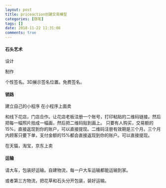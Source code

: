 ```yaml
---
layout: post
title: priceaction创建交易模型
categories: [随笔]
tags: []
date: 2018-11-22 11:31:08
comments: true
---
```


#### 石头艺术

设计

制作

个性签名。3D展示签名位置。免费签名。

#### 销路

建立自己的小程序
在小程序上面卖

和线下花店，门店合作。让花店老板注册一个账号，打印粘贴的二维码链接。然后把每一幅照片拍成一幅画，然后把二维码贴到画上。
只要有人购买，交易额的15%，直接返现到你的账户，可以直接提现。二维码注册有效期是三个月。三个月内顾客只要下单，支付金额的15%都会直接返现到你的账户。可以直接提现。

在天猫，淘宝，京东上卖

#### 运输

请大车，包装好运输。自建物流，每一户大车运输都能运输到家。

或者第三方物流，把花草和石头分开包装，装好运输。



